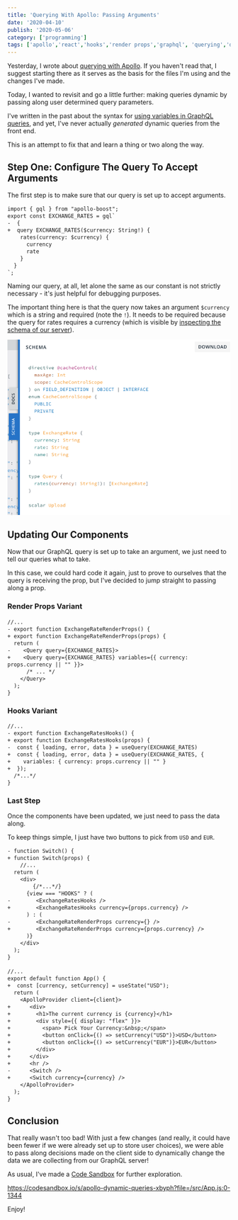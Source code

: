 ```yaml
---
title: 'Querying With Apollo: Passing Arguments'
date: '2020-04-10'
publish: '2020-05-06'
category: ['programming']
tags: ['apollo','react','hooks','render props','graphql', 'querying','dynamic','arguments']
---
```

Yesterday, I wrote about [querying with Apollo](../../2020-05-05/querying-with-apollo-renderprops-vs-hooks). If you haven't read that, I suggest starting there as it serves as the basis for the files I'm using and the changes I've made.

Today, I wanted to revisit and go a little further: making queries dynamic by passing along user determined query parameters.

I've written in the past about the syntax for [using variables in GraphQL queries](../../2019-07-24/graphql-variable-queries/), and yet, I've never actually _generated_ dynamic queries from the front end.

This is an attempt to fix that and learn a thing or two along the way.

## Step One: Configure The Query To Accept Arguments
The first step is to make sure that our query is set up to accept arguments.

```diff:title="query.js"
import { gql } from "apollo-boost";
export const EXCHANGE_RATES = gql`
-  {
+  query EXCHANGE_RATES($currency: String!) {
    rates(currency: $currency) {
      currency
      rate
    }
  }
`;
```
Naming our query, at all, let alone the same as our constant is not strictly necessary - it's just helpful for debugging purposes.

The important thing here is that the query now takes an argument `$currency` which is a string and required (note the `!`). It needs to be required because the query for rates requires a currency (which is visible by [inspecting the schema of our server](https://48p1r2roz4.sse.codesandbox.io/)).

![](./schema.png)

## Updating Our Components
Now that our GraphQL query is set up to take an argument, we just need to tell our queries what to take.

In this case, we could hard code it again, just to prove to ourselves that the query is receiving the prop, but I've decided to jump straight to passing along a prop.
### Render Props Variant

```diff:title="ExchangeRateRenderProps.js"
//...
- export function ExchangeRateRenderProps() {
+ export function ExchangeRateRenderProps(props) {
  return (
-    <Query query={EXCHANGE_RATES}>
+    <Query query={EXCHANGE_RATES} variables={{ currency: props.currency || "" }}>
      /* ... */
    </Query>
  );
}

```

### Hooks Variant
``` diff:title="ExchangeRateHooks.js"
//...
- export function ExchangeRatesHooks() {
+ export function ExchangeRatesHooks(props) {
-  const { loading, error, data } = useQuery(EXCHANGE_RATES)
+  const { loading, error, data } = useQuery(EXCHANGE_RATES, {
+    variables: { currency: props.currency || "" }
+  });
  /*...*/
}

```

### Last Step
Once the components have been updated, we just need to pass the data along.

To keep things simple, I just have two buttons to pick from `USD` and `EUR`.

```diff:title="App.js"
- function Switch() {
+ function Switch(props) {
	//...
  return (
    <div>
		{/*...*/}
      {view === "HOOKS" ? (
-        <ExchangeRatesHooks />
+        <ExchangeRatesHooks currency={props.currency} />
      ) : (
-        <ExchangeRateRenderProps currency={} />
+        <ExchangeRateRenderProps currency={props.currency} />
      )}
    </div>
  );
}

//...
export default function App() {
+  const [currency, setCurrency] = useState("USD");
  return (
    <ApolloProvider client={client}>
+      <div>
+        <h1>The current currency is {currency}</h1>
+        <div style={{ display: "flex" }}>
+          <span> Pick Your Currency:&nbsp;</span>
+          <button onClick={() => setCurrency("USD")}>USD</button>
+          <button onClick={() => setCurrency("EUR")}>EUR</button>
+        </div>
+      </div>
+      <hr />
-      <Switch />
+      <Switch currency={currency} />
    </ApolloProvider>
  );
}
```


## Conclusion
That really wasn't too bad! With just a few changes (and really, it could have been fewer if we were already set up to store user choices), we were able to pass along decisions made on the client side to dynamically change the data we are collecting from our GraphQL server!

As usual, I've made a [Code Sandbox](https://codesandbox.io/s/apollo-dynamic-queries-xbyph?file=/src/App.js:0-1344) for further exploration.

https://codesandbox.io/s/apollo-dynamic-queries-xbyph?file=/src/App.js:0-1344

Enjoy!
